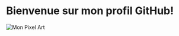 # Bienvenue sur mon profil GitHub!

![Mon Pixel Art](https://www.pinterest.ch/pin/584482857898839323/)
